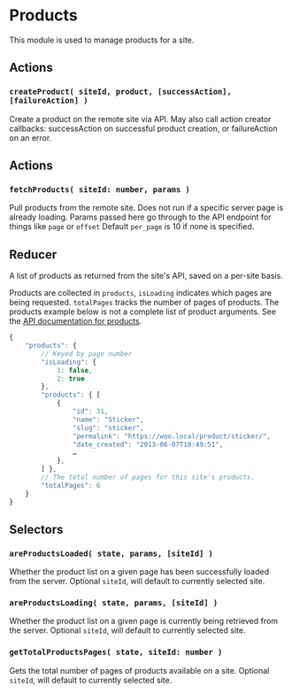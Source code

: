 Products
========

This module is used to manage products for a site.

## Actions

### `createProduct( siteId, product, [successAction], [failureAction] )`

Create a product on the remote site via API. May also call action creator callbacks: successAction on successful product creation, or failureAction on an error.

## Actions

### `fetchProducts( siteId: number, params )`

Pull products from the remote site. Does not run if a specific server page is already loading.
Params passed here go through to the API endpoint for things like `page` or `offset`
Default `per_page` is 10 if none is specified.


## Reducer

A list of products as returned from the site's API, saved on a per-site basis.

Products are collected in `products`, `isLoading` indicates which pages are being requested. `totalPages` tracks the number of pages of products. The products example below is not a complete list of product arguments. See the [API documentation for products](https://woocommerce.github.io/woocommerce-rest-api-docs/#products).

```js
{
	"products": {
		// Keyed by page number
		"isLoading": {
			1: false,
			2: true
		},
		"products": { [
			{
				"id": 31,
				"name": "Sticker",
				"slug": "sticker",
				"permalink": "https://woo.local/product/sticker/",
				"date_created": "2013-06-07T10:49:51",
				…
			},
		] },
		// The total number of pages for this site's products.
		"totalPages": 6
	}
}
```

## Selectors

### `areProductsLoaded( state, params, [siteId] )`

Whether the product list on a given page has been successfully loaded from the server. Optional `siteId`, will default to currently selected site.

### `areProductsLoading( state, params, [siteId] )`

Whether the product list on a given page is currently being retrieved from the server. Optional `siteId`, will default to currently selected site.

### `getTotalProductsPages( state, siteId: number )`

Gets the total number of pages of products available on a site. Optional `siteId`, will default to currently selected site.
